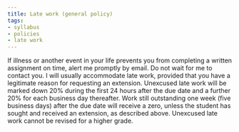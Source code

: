 ```yaml
---
title: Late work (general policy)
tags:
- syllabus
- policies
- late work
---
```

If illness or another event in your life prevents you from completing a written assignment on time, alert me promptly by email.
Do not wait for me to contact you.
I will usually accommodate late work, provided that you have a legitimate reason for requesting an extension.
Unexcused late work will be marked down 20% during the first 24 hours after the due date and a further 20% for each business day thereafter.
Work still outstanding one week (five business days) after the due date will receive a zero, unless the student has sought and received an extension, as described above.
Unexcused late work cannot be revised for a higher grade.
